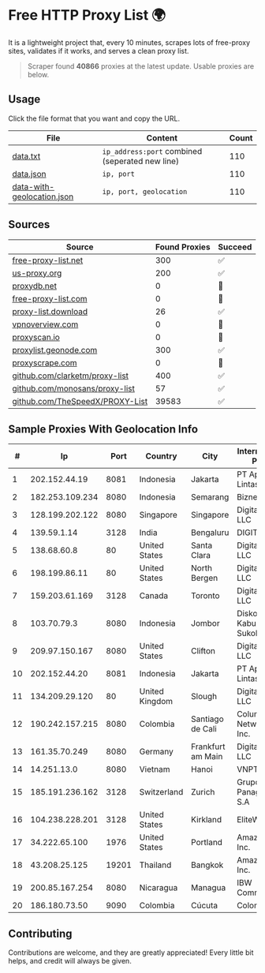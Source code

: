 
# Free HTTP Proxy List 🌍

It is a lightweight project that, every 10 minutes, scrapes lots of free-proxy sites, validates if it works, and serves a clean proxy list.


> Scraper found **40866** proxies at the latest update. Usable proxies are below.

## Usage

Click the file format that you want and copy the URL.


|File|Content|Count|
|----|-------|-----|
|[data.txt](https://raw.githubusercontent.com/themiralay/Proxy-List-World/master/data.txt)|`ip_address:port` combined (seperated new line)|110|
|[data.json](https://raw.githubusercontent.com/themiralay/Proxy-List-World/master/data.json)|`ip, port`|110|
|[data-with-geolocation.json](https://raw.githubusercontent.com/themiralay/Proxy-List-World/master/data-with-geolocation.json)|`ip, port, geolocation`|110|

## Sources

|Source|Found Proxies|Succeed|
|------|-------------|-------|
|[free-proxy-list.net](https://free-proxy-list.net)|300|✅|
|[us-proxy.org](https://www.us-proxy.org)|200|✅|
|[proxydb.net](http://proxydb.net)|0|🚫|
|[free-proxy-list.com](https://free-proxy-list.com/?page=&port=&type%5B%5D=http&type%5B%5D=https&up_time=0&search=Search)|0|🚫|
|[proxy-list.download](https://www.proxy-list.download/HTTP)|26|✅|
|[vpnoverview.com](https://vpnoverview.com/privacy/anonymous-browsing/free-proxy-servers)|0|🚫|
|[proxyscan.io](https://www.proxyscan.io)|0|🚫|
|[proxylist.geonode.com](https://proxylist.geonode.com/api/proxy-list?limit=300&page=1&sort_by=lastChecked&sort_type=desc&protocols=http,https)|300|✅|
|[proxyscrape.com](https://api.proxyscrape.com/v2/?request=displayproxies&protocol=http&timeout=10000&country=all&ssl=all&anonymity=all)|0|🚫|
|[github.com/clarketm/proxy-list](https://raw.githubusercontent.com/clarketm/proxy-list/master/proxy-list-raw.txt)|400|✅|
|[github.com/monosans/proxy-list](https://raw.githubusercontent.com/monosans/proxy-list/main/proxies/http.txt)|57|✅|
|[github.com/TheSpeedX/PROXY-List](https://raw.githubusercontent.com/TheSpeedX/PROXY-List/master/http.txt)|39583|✅|


## Sample Proxies With Geolocation Info

|#|Ip|Port|Country|City|Internet Service Provider|
|-|--|----|-------|----|-------------------------|
|1|202.152.44.19|8081|Indonesia|Jakarta|PT Aplikanusa Lintasarta|
|2|182.253.109.234|8080|Indonesia|Semarang|Biznet Metronet|
|3|128.199.202.122|8080|Singapore|Singapore|DigitalOcean, LLC|
|4|139.59.1.14|3128|India|Bengaluru|DIGITALOCEAN|
|5|138.68.60.8|80|United States|Santa Clara|DigitalOcean, LLC|
|6|198.199.86.11|80|United States|North Bergen|DigitalOcean, LLC|
|7|159.203.61.169|3128|Canada|Toronto|DigitalOcean, LLC|
|8|103.70.79.3|8080|Indonesia|Jombor|Diskominfo Kabupaten Sukoharjo|
|9|209.97.150.167|8080|United States|Clifton|DigitalOcean, LLC|
|10|202.152.44.20|8081|Indonesia|Jakarta|PT Aplikanusa Lintasarta|
|11|134.209.29.120|80|United Kingdom|Slough|DigitalOcean, LLC|
|12|190.242.157.215|8080|Colombia|Santiago de Cali|Columbus Networks USA, Inc.|
|13|161.35.70.249|8080|Germany|Frankfurt am Main|DigitalOcean, LLC|
|14|14.251.13.0|8080|Vietnam|Hanoi|VNPT|
|15|185.191.236.162|3128|Switzerland|Zurich|Grupo Panaglobal 15 S.A|
|16|104.238.228.201|3128|United States|Kirkland|EliteWork LLC|
|17|34.222.65.100|1976|United States|Portland|Amazon.com, Inc.|
|18|43.208.25.125|19201|Thailand|Bangkok|Amazon.com, Inc.|
|19|200.85.167.254|8080|Nicaragua|Managua|IBW Communications|
|20|186.180.73.50|9090|Colombia|Cúcuta|Colombia Móvil|



## Contributing

Contributions are welcome, and they are greatly appreciated! Every
little bit helps, and credit will always be given.

